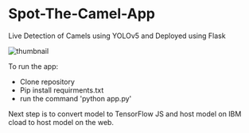 # Spot-The-Camel-App
Live Detection of Camels using YOLOv5 and Deployed using Flask


![thumbnail](https://user-images.githubusercontent.com/93127443/200124680-aa3d3856-0e9e-44e1-bbfa-87bb9d9c807a.png)


To run the app:

- Clone repository
- Pip install requirments.txt
- run the command 'python app.py' 

Next step is to convert model to TensorFlow JS and host model on IBM cload to host model on the web.
